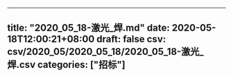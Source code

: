 
---
title: "2020_05_18-激光_焊.md"
date: 2020-05-18T12:00:21+08:00
draft: false
csv: csv/2020_05/2020_05_18/2020_05_18-激光_焊.csv
categories: ["招标"]
---
